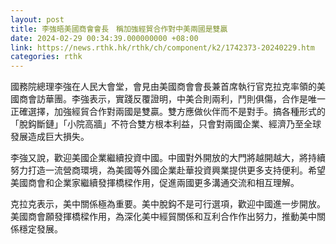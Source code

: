 ```yaml
---
layout: post
title: 李強晤美國商會會長　稱加強經貿合作對中美兩國是雙贏
date: 2024-02-29 00:34:39.000000000 +08:00
link: https://news.rthk.hk/rthk/ch/component/k2/1742373-20240229.htm
categories: rthk
---
```


國務院總理李強在人民大會堂，會見由美國商會會長兼首席執行官克拉克率領的美國商會訪華團。李強表示，實踐反覆證明，中美合則兩利，鬥則俱傷，合作是唯一正確選擇，加強經貿合作對兩國是雙贏。雙方應做伙伴而不是對手。搞各種形式的「脫鈎斷鏈」「小院高牆」不符合雙方根本利益，只會對兩國企業、經濟乃至全球發展造成巨大損失。

李強又說，歡迎美國企業繼續投資中國。中國對外開放的大門將越開越大，將持續努力打造一流營商環境，為美國等外國企業赴華投資興業提供更多支持便利。希望美國商會和企業家繼續發揮橋樑作用，促進兩國更多溝通交流和相互理解。

克拉克表示，美中關係極為重要。美中脫鈎不是可行選項，歡迎中國進一步開放。美國商會願發揮橋樑作用，為深化美中經貿關係和互利合作作出努力，推動美中關係穩定發展。

